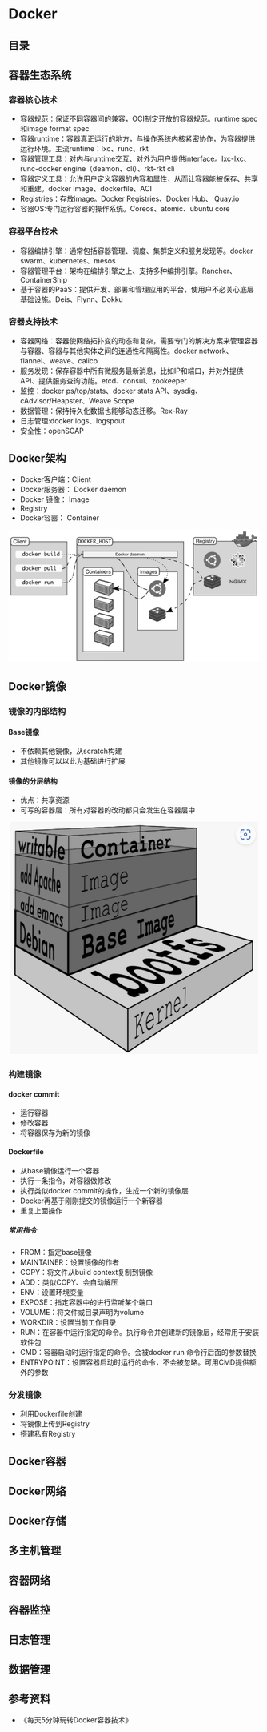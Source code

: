 # Docker
## 目录
## 容器生态系统
### 容器核心技术
* 容器规范：保证不同容器间的兼容，OCI制定开放的容器规范。runtime spec和image format spec
* 容器runtime：容器真正运行的地方，与操作系统内核紧密协作，为容器提供运行环境。主流runtime：lxc、runc、rkt
* 容器管理工具：对内与runtime交互、对外为用户提供interface。lxc-lxc、runc-docker engine（deamon、cli）、rkt-rkt cli
* 容器定义工具：允许用户定义容器的内容和属性，从而让容器能被保存、共享和重建。docker image、dockerfile、ACI
* Registries：存放image。Docker Registries、Docker Hub、 Quay.io
* 容器OS:专门运行容器的操作系统。Coreos、atomic、ubuntu core
### 容器平台技术
* 容器编排引擎：通常包括容器管理、调度、集群定义和服务发现等。docker swarm、kubernetes、mesos
* 容器管理平台：架构在编排引擎之上、支持多种编排引擎。Rancher、ContainerShip
* 基于容器的PaaS：提供开发、部署和管理应用的平台，使用户不必关心底层基础设施。Deis、Flynn、Dokku
### 容器支持技术
* 容器网络：容器使网络拓扑变的动态和复杂，需要专门的解决方案来管理容器与容器、容器与其他实体之间的连通性和隔离性。docker network、flannel、weave、calico
* 服务发现：保存容器中所有微服务最新消息，比如IP和端口，并对外提供API、提供服务查询功能。etcd、consul、zookeeper
* 监控：docker ps/top/stats、docker stats API、sysdig、cAdvisor/Heapster、Weave Scope
* 数据管理：保持持久化数据也能够动态迁移。Rex-Ray
* 日志管理:docker logs、logspout
* 安全性：openSCAP
## Docker架构
* Docker客户端：Client
* Docker服务器： Docker daemon
* Docker 镜像： Image
* Registry
* Docker容器： Container

![Docker架构](https://github.com/yzxsong/NoTe/blob/main/images/Docker/Docker%E6%9E%B6%E6%9E%84.png)
## Docker镜像
### 镜像的内部结构
#### Base镜像
* 不依赖其他镜像，从scratch构建
* 其他镜像可以以此为基础进行扩展
#### 镜像的分层结构
* 优点：共享资源
* 可写的容器层：所有对容器的改动都只会发生在容器层中

![镜像的分层结构](https://github.com/yzxsong/NoTe/blob/main/images/Docker/%E9%95%9C%E5%83%8F%E7%9A%84%E5%88%86%E5%B1%82%E7%BB%93%E6%9E%84.png)
### 构建镜像
#### docker commit
* 运行容器
* 修改容器
* 将容器保存为新的镜像
#### Dockerfile
* 从base镜像运行一个容器
* 执行一条指令，对容器做修改
* 执行类似docker commit的操作，生成一个新的镜像层
* Docker再基于刚刚提交的镜像运行一个新容器
* 重复上面操作
##### 常用指令
* FROM：指定base镜像
* MAINTAINER：设置镜像的作者
* COPY：将文件从build context复制到镜像
* ADD：类似COPY、会自动解压
* ENV：设置环境变量
* EXPOSE：指定容器中的进行监听某个端口
* VOLUME：将文件或目录声明为volume
* WORKDIR：设置当前工作目录
* RUN：在容器中运行指定的命令。执行命令并创建新的镜像层，经常用于安装软件包
* CMD：容器启动时运行指定的命令。会被docker run 命令行后面的参数替换
* ENTRYPOINT：设置容器启动时运行的命令，不会被忽略。可用CMD提供额外的参数
### 分发镜像
* 利用Dockerfile创建
* 将镜像上传到Registry
* 搭建私有Registry
## Docker容器
## Docker网络
## Docker存储
## 多主机管理
## 容器网络
## 容器监控
## 日志管理
## 数据管理
## 参考资料
* 《每天5分钟玩转Docker容器技术》
